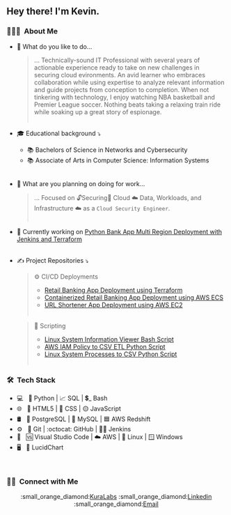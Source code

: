 <h2> Hey there! I'm Kevin.</h2>

<h3> 👨🏻‍💻 &nbsp;About Me </h3>

- 🤔 What do you like to do...
    > ... Technically-sound IT Professional with several years of actionable experience ready to take on new challenges in securing cloud evironments. An avid learner who embraces collaboration while using expertise to analyze relevant information and guide projects from conception to completion. When not tinkering with technology, I enjoy watching NBA basketball and Premier League soccer. Nothing beats taking a relaxing train ride while soaking up a great story of espionage.<br><br>
- 🎓 Educational background :arrow_heading_down:
    * :books: Bachelors of Science in Networks and Cybersecurity
    * :books: Associate of Arts in Computer Science: Information Systems<br><br>
- 💼 What are you planning on doing for work...
    > ... Focused on 🔓Securing🔐 Cloud ☁️ Data, Workloads, and Infrastructure ☁️ as a `Cloud Security Engineer`.<br><br>
- 🌱 Currently working on [Python Bank App Multi Region Deployment with Jenkins and Terraform](https://github.com/kaedmond24/bank_app_deployment_6)<br><br>
- ✍️ Project Repositories :arrow_heading_down:
    > :gear: CI/CD Deployments
    >  * [Retail Banking App Deployment using Terraform](https://github.com/kaedmond24/python_banking_app_deployment_5)
    >  * [Containerized Retail Banking App Deployment using AWS ECS](https://github.com/kaedmond24/containerized_bank_application_deployment_7)
    >  * [URL Shortener App Deployment using AWS EC2](https://github.com/kaedmond24/python_url_shortener_deployment_4)<br><br>

    > :repeat: Scripting
    >  * [Linux System Information Viewer Bash Script](https://github.com/kaedmond24/Build-Script-3)
    >  * [AWS IAM Policy to CSV ETL Python Script](https://github.com/kaedmond24/iam_policies_csv_script)
    >  * [Linux System Processes to CSV Python Script](https://github.com/kaedmond24/python_system_processes_to_csv_script)<br><br>


<h3> 🛠 &nbsp;Tech Stack</h3>

- 💻 &nbsp;
:snake: Python | 
:chart_with_upwards_trend: SQL | 
:heavy_dollar_sign:_ Bash
- 🌐 &nbsp;
:red_circle: HTML5 | 
:large_blue_circle: CSS | 
:yellow_circle: JavaScript
- 🛢 &nbsp;
:elephant: PostgreSQL | 
:dolphin: MySQL | 
:blue_square: AWS Redshift
- ⚙️ &nbsp;
:link: Git | 
:octocat: GitHub | 
:man_in_tuxedo: Jenkins
- 🔧 &nbsp;
:vs: Visual Studio Code | 
:cloud: AWS | 
:penguin: Linux | 
:window: Windows
- 🖥 &nbsp;
:triangular_ruler: LucidChart

<br/>

<h3> 🤝🏻 &nbsp;Connect with Me </h3>

<p align="center">
:small_orange_diamond:<a href="www.kuralabs.org">KuraLabs</a>
:small_orange_diamond:<a href="www.linkedin.com/in/kedmond24">Linkedin</a>
:small_orange_diamond:<a href="kaedmond24@gmail.com">Email</a>
</p>
